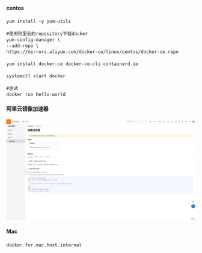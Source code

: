 #### centos

```shell
yum install -y yum-utils

#使用阿里云的repository下载docker
yum-config-manager \
--add-repo \
https://mirrors.aliyun.com/docker-ce/linux/centos/docker-ce.repo

yum install docker-ce docker-ce-cli containerd.io

systemctl start docker

#测试
docker run hello-world
```

#### 阿里云镜像加速器

![镜像加速器](./aliyun1.png)

#### Mac

```
docker.for.mac.host.internal
```

